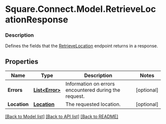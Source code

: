 # Square.Connect.Model.RetrieveLocationResponse

### Description

Defines the fields that the  [RetrieveLocation](#endpoint-retrievelocation) endpoint returns  in a response.

## Properties

Name | Type | Description | Notes
------------ | ------------- | ------------- | -------------
**Errors** | [**List&lt;Error&gt;**](Error.md) | Information on errors encountered during the request. | [optional] 
**Location** | [**Location**](Location.md) | The requested location. | [optional] 



[[Back to Model list]](../README.md#documentation-for-models) [[Back to API list]](../README.md#documentation-for-api-endpoints) [[Back to README]](../README.md)

